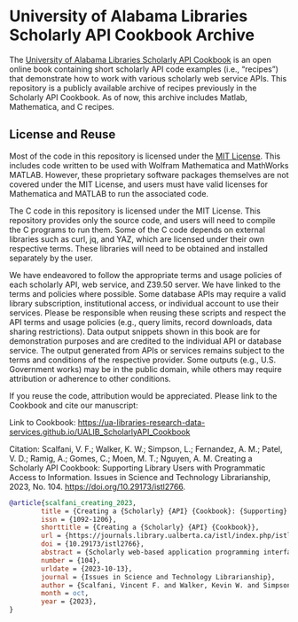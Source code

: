 # University of Alabama Libraries Scholarly API Cookbook Archive

The [University of Alabama Libraries Scholarly API Cookbook](https://ua-libraries-research-data-services.github.io/UALIB_ScholarlyAPI_Cookbook) is an open online book containing short scholarly API code examples (i.e., “recipes”) that demonstrate how to work with various scholarly web service APIs. This repository is a publicly available archive of recipes previously in the Scholarly API Cookbook. As of now, this archive includes Matlab, Mathematica, and C recipes.

## License and Reuse

Most of the code in this repository is licensed under the [MIT License](https://github.com/UA-Libraries-Research-Data-Services/Scholarly_API_Cookbook_Archive/blob/main/LICENSE). This includes code written to be used with Wolfram Mathematica and MathWorks MATLAB. However, these proprietary software packages themselves are not covered under the MIT License, and users must have valid licenses for Mathematica and MATLAB to run the associated code.

The C code in this repository is licensed under the MIT License. This repository provides only the source code, and users will need to compile the C programs to run them. Some of the C code depends on external libraries such as curl, jq, and YAZ, which are licensed under their own respective terms. These libraries will need to be obtained and installed separately by the user.

We have endeavored to follow the appropriate terms and usage policies of each scholarly API, web service, and Z39.50 server. We have linked to the terms and policies where possible. Some database APIs may require a valid library subscription, institutional access, or individual account to use their services. Please be responsible when reusing these scripts and respect the API terms and usage policies (e.g., query limits, record downloads, data sharing restrictions). Data output snippets shown in this book are for demonstration purposes and are credited to the individual API or database service. The output generated from APIs or services remains subject to the terms and conditions of the respective provider. Some outputs (e.g., U.S. Government works) may be in the public domain, while others may require attribution or adherence to other conditions.

If you reuse the code, attribution would be appreciated. Please link to the Cookbook and cite our manuscript:

Link to Cookbook: https://ua-libraries-research-data-services.github.io/UALIB_ScholarlyAPI_Cookbook

Citation: Scalfani, V. F.; Walker, K. W.; Simpson, L.; Fernandez, A. M.; Patel, V. D.; Ramig, A.; Gomes, C.; Moen, M. T.; Nguyen, A. M. Creating a Scholarly API Cookbook: Supporting Library Users with Programmatic Access to Information. Issues in Science and Technology Librarianship, 2023, No. 104. https://doi.org/10.29173/istl2766.

```bibtex
@article{scalfani_creating_2023,
        title = {Creating a {Scholarly} {API} {Cookbook}: {Supporting} {Library} {Users} with {Programmatic} {Access} to {Information}},
        issn = {1092-1206},
        shorttitle = {Creating a {Scholarly} {API} {Cookbook}},
        url = {https://journals.library.ualberta.ca/istl/index.php/istl/article/view/2766},
        doi = {10.29173/istl2766},
        abstract = {Scholarly web-based application programming interfaces (APIs) allow users to interact with information and data programmatically. Interacting with information programmatically allows users to create advanced information query workflows and quickly access machine-readable data for downstream computations. With the growing availability of scholarly APIs from open and commercial library databases, supporting access to information via an API has become a key support area for research data services in libraries. This article describes our efforts with supporting API access through the development of an online Scholarly API Cookbook. The Cookbook contains code recipes (i.e., tutorials) for getting started with 10 different scholarly APIs, including for example, Scopus, World Bank, and PubMed. API tutorials are available in Python, Bash, Matlab, and Mathematica. A tutorial for interacting with library catalog data programmatically via Z39.50 is also included, as traditional library catalog metadata is rarely available via an API. In addition to describing the Scholarly API Cookbook content, we discuss our experiences building a student research data services programming team, challenges we encountered, and ideas to improve the Cookbook. The University of Alabama Libraries Scholarly API Cookbook is freely available and hosted on GitHub. All code within the API Cookbook is licensed with the permissive MIT license, and as a result, users are free to reuse and adapt the code in their teaching and research.},
        number = {104},
        urldate = {2023-10-13},
        journal = {Issues in Science and Technology Librarianship},
        author = {Scalfani, Vincent F. and Walker, Kevin W. and Simpson, Lance and Fernandez, Avery M. and Patel, Vishank D. and Ramig, Anastasia and Gomes, Cyrus and Moen, Michael T. and Nguyen, Adam M.},
        month = oct,
        year = {2023},
}
```
